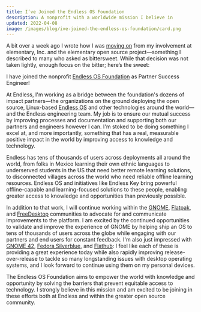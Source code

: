 ```yaml
---
title: I’ve Joined the Endless OS Foundation
description: A nonprofit with a worldwide mission I believe in
updated: 2022-04-08
image: /images/blog/ive-joined-the-endless-os-foundation/card.png
---
```


A bit over a week ago I wrote how I was [moving on](/blog/farewell-elementary) from my involvement at elementary, Inc. and the elementary open source project—something I described to many who asked as bittersweet. While that decision was not taken lightly, enough focus on the bitter; here’s the sweet:

I have joined the nonprofit [Endless OS Foundation](https://www.endlessos.org/) as Partner Success Engineer!

At Endless, I'm working as a bridge between the foundation's dozens of impact partners—the organizations on the ground deploying the open source, Linux-based [Endless OS](https://www.endlessos.org/os) and other technologies around the world—and the Endless engineering team. My job is to ensure our mutual success by improving processes and documentation and supporting both our partners and engineers however I can. I'm stoked to be doing something I excel at, and more importantly, something that has a real, measurable positive impact in the world by improving access to knowledge and technology.

Endless has tens of thousands of users across deployments all around the world, from folks in Mexico learning their own ethnic languages to underserved students in the US that need better remote learning solutions, to disconnected villages across the world who need reliable offline learning resources. Endless OS and initiatives like Endless Key bring powerful offline-capable and learning-focused solutions to these people, enabling greater access to knowledge and opportunities than previously possible.

In addition to that work, I will continue working within the [GNOME](https://gnome.org), [Flatpak](https://flatpak.org), and [FreeDesktop](https://freedesktop.org) communities to advocate for and communicate improvements to the platform. I am excited by the continued opportunities to validate and improve the experience of GNOME by helping ship an OS to tens of thousands of users across the globe while engaging with our partners and end users for constant feedback. I'm also just impressed with [GNOME 42](https://release.gnome.org/42/), [Fedora Silverblue](https://getfedora.org/), and [Flathub](https://flathub.org): I feel like each of these is providing a great experience today while also rapidly improving release-over-release to tackle so many longstanding issues with desktop operating systems, and I look forward to continue using them on my personal devices.

The Endless OS Foundation aims to empower the world with knowledge and opportunity by solving the barriers that prevent equitable access to technology. I strongly believe in this mission and am excited to be joining in these efforts both at Endless and within the greater open source community.
